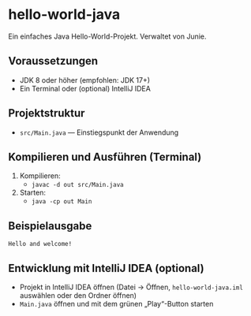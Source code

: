 # hello-world-java
Ein einfaches Java Hello-World-Projekt. Verwaltet von Junie.

## Voraussetzungen
- JDK 8 oder höher (empfohlen: JDK 17+)
- Ein Terminal oder (optional) IntelliJ IDEA

## Projektstruktur
- `src/Main.java` — Einstiegspunkt der Anwendung

## Kompilieren und Ausführen (Terminal)
1. Kompilieren:
   - `javac -d out src/Main.java`
2. Starten:
   - `java -cp out Main`

## Beispielausgabe
```
Hello and welcome!
```

## Entwicklung mit IntelliJ IDEA (optional)
- Projekt in IntelliJ IDEA öffnen (Datei → Öffnen, `hello-world-java.iml` auswählen oder den Ordner öffnen)
- `Main.java` öffnen und mit dem grünen „Play“-Button starten
